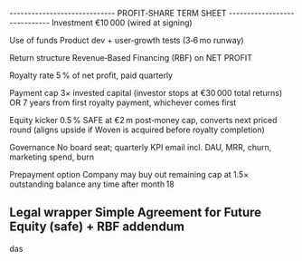 -----------------------------  PROFIT‑SHARE TERM SHEET  -----------------------------
Investment          €10 000 (wired at signing)

Use of funds        Product dev + user‑growth tests (3‑6 mo runway)

Return structure    Revenue‑Based Financing (RBF) on NET PROFIT

Royalty rate        5 % of net profit, paid quarterly

Payment cap         3× invested capital (investor stops at €30 000 total returns) OR
                    7 years from first royalty payment, whichever comes first

Equity kicker       0.5 % SAFE at €2 m post‑money cap, converts next priced round
                    (aligns upside if Woven is acquired before royalty completion)

Governance          No board seat; quarterly KPI email incl. DAU, MRR, churn,
                    marketing spend, burn

Prepayment option   Company may buy out remaining cap at 1.5× outstanding balance
                    any time after month 18

Legal wrapper       Simple Agreement for Future Equity (safe) + RBF addendum
-------------------------------------------------------------------------------------
das 